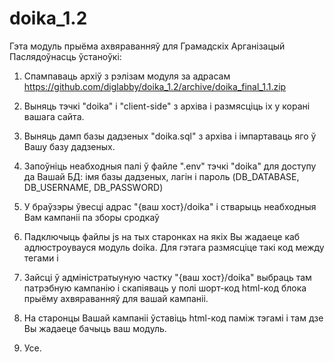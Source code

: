 # doika_1.2
Гэта модуль прыёма ахвяраванняў для Грамадскіх Арганізацый
Паслядоўнасць ўстаноўкі:
1) Спампаваць архіў з рэлізам модуля за адрасам https://github.com/diglabby/doika_1.2/archive/doika_final_1.1.zip
2) Выняць тэчкi "doika" i "client-side" з архіва і размясціць iх у корані вашага сайта.
3) Выняць дамп базы дадзеных "doika.sql" з архіва і імпартаваць яго ў Вашу базу дадзеных.
4) Запоўніць неабходныя палі ў файле ".env" тэчкі "doika" для доступу да Вашай БД: імя базы дадзеных, лагін і пароль (DB_DATABASE, DB_USERNAME, DB_PASSWORD)
5) У браўзэры ўвесці адрас "{ваш хост}/doika" і стварыць неабходныя Вам кампаніі па зборы сродкаў
6) Падключыць файлы js на тых старонках на якiх Вы жадаеце каб адлюстроувауся модуль doika. Для гэтага размясцiце такi код между тегами <head> i </head> 

    <script src="client-side/doika-loader.js"></script>

7) Зайсці ў адміністратыуную частку "{ваш хост}/doika" выбраць там патрэбную кампанію і скапіяваць у полі шорт-код html-код блока прыёму ахвяраванняў для вашай кампаніі.
8) На старонцы Вашай кампаніі ўставіць  html-код памiж тэгамi <body> i </body> там дзе Вы жадаеце бачыць ваш модуль.
9) Усе.
